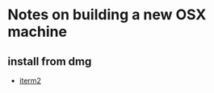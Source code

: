 # Notes on building a new OSX machine

## install from dmg
* [iterm2](https://iterm2.com/downloads.html)
